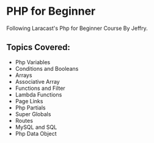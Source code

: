 
# PHP for Beginner

Following Laracast's Php for Beginner Course By Jeffry.

## Topics Covered:
- Php Variables
- Conditions and Booleans
- Arrays
- Associative Array
- Functions and Filter
- Lambda Functions
- Page Links
- Php Partials
- Super Globals
- Routes
- MySQL and SQL
- Php Data Object



